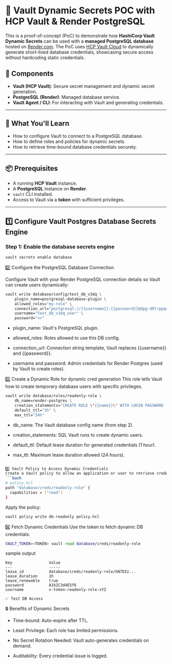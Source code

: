 # 🔐 Vault Dynamic Secrets POC with HCP Vault & Render PostgreSQL

This is a proof-of-concept (PoC) to demonstrate how **HashiCorp Vault Dynamic Secrets** can be used with a **managed PostgreSQL database** hosted on [Render.com](https://render.com/). The PoC uses [HCP Vault Cloud](https://portal.cloud.hashicorp.com/) to dynamically generate short-lived database credentials, showcasing secure access without hardcoding static credentials.

## 🧩 Components

- **Vault (HCP Vault)**: Secure secret management and dynamic secret generation.
- **PostgreSQL (Render)**: Managed database service.
- **Vault Agent / CLI**: For interacting with Vault and generating credentials.

---

## 🚀 What You'll Learn

- How to configure Vault to connect to a PostgreSQL database.
- How to define roles and policies for dynamic secrets.
- How to retrieve time-bound database credentials securely.

---

## 📦 Prerequisites

- A running **HCP Vault** instance.
- A **PostgreSQL** instance on **Render**.
- `vault` CLI installed.
- Access to Vault via a **token** with sufficient privileges.

---

## 1️⃣ Configure Vault Postgres Database Secrets Engine

### Step 1: Enable the database secrets engine

```bash
vault secrets enable database
```
2️⃣ Configure the PostgreSQL Database Connection

Configure Vault with your Render PostgreSQL connection details so Vault can create users dynamically:
```bash
vault write database/config/test_db_v3dq \
    plugin_name=postgresql-database-plugin \
    allowed_roles="my-role" \
    connection_url="postgresql://{{username}}:{{password}}@dpg-d0lrppqdbo4c73c7nr2g-a.oregon-postgres.render.com:5432/test_db_v3dq?sslmode=require" \
    username="test_db_v3dq_user" \
    password="<>"

```
- plugin_name: Vault's PostgreSQL plugin.

- allowed_roles: Roles allowed to use this DB config.

- connection_url: Connection string template, Vault replaces {{username}} and {{password}}.

- username and password: Admin credentials for Render Postgres (used by Vault to create roles).

3️⃣ Create a Dynamic Role for dynamic cred generation
This role tells Vault how to create temporary database users with specific privileges.

```bash
vault write database/roles/readonly-role \
    db_name=render-postgres \
    creation_statements="CREATE ROLE \"{{name}}\" WITH LOGIN PASSWORD '{{password}}' VALID UNTIL '{{expiration}}'; GRANT CONNECT ON DATABASE <DB_NAME> TO \"{{name}}\";" \
    default_ttl="1h" \
    max_ttl="24h"
```
- db_name: The Vault database config name (from step 2).

- creation_statements: SQL Vault runs to create dynamic users.

- default_ttl: Default lease duration for generated credentials (1 hour).

- max_ttl: Maximum lease duration allowed (24 hours).

```bash

3️⃣ Vault Policy to Access Dynamic Credentials
Create a Vault policy to allow an application or user to retrieve credentials:
```bash
# policy.hcl
path "database/creds/readonly-role" {
  capabilities = ["read"]
}
```

Apply the policy:

```bash
vault policy write db-readonly policy.hcl
```

4️⃣ Fetch Dynamic Credentials
Use the token to fetch dynamic DB credentials:
```bash
VAULT_TOKEN=<TOKEN> vault read database/creds/readonly-role

```
sample output
```
Key                Value
---                -----
lease_id           database/creds/readonly-role/hN7DZz...
lease_duration     1h
lease_renewable    true
password           A1b2C3d4E5f6
username           v-token-readonly-role-xYZ

✅ Test DB Access
```

🔒 Benefits of Dynamic Secrets

- Time-bound: Auto-expire after TTL.

- Least Privilege: Each role has limited permissions.

- No Secret Rotation Needed: Vault auto-generates credentials on demand.

- Auditability: Every credential issue is logged.

